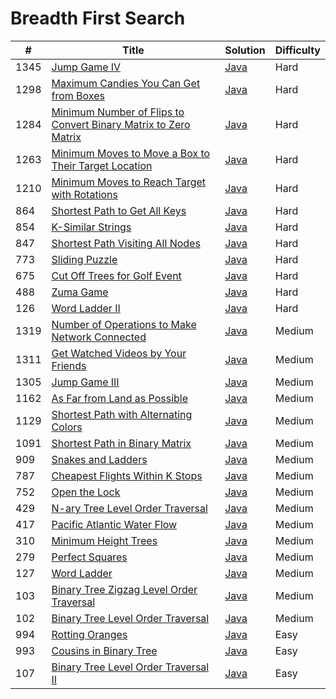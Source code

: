 Breadth First Search
========

| # | Title | Solution | Difficulty |
|---| ----- | -------- | ---------- |
|1345|[Jump Game IV](https://leetcode.com/problems/jump-game-iv/)|[Java](src/hard/JumpGameIV.java)|Hard|
|1298|[Maximum Candies You Can Get from Boxes](https://leetcode.com/problems/maximum-candies-you-can-get-from-boxes/)|[Java](src/hard/MaximumCandiesGetFromBoxes.java)|Hard|
|1284|[Minimum Number of Flips to Convert Binary Matrix to Zero Matrix](https://leetcode.com/problems/minimum-number-of-flips-to-convert-binary-matrix-to-zero-matrix/)|[Java](src/hard/MinimumNumberOfFlipsToConvertBinaryMatrixToZeroMatrix.java)|Hard|
|1263|[Minimum Moves to Move a Box to Their Target Location](https://leetcode.com/problems/minimum-moves-to-move-a-box-to-their-target-location/)|[Java](src/hard/MinimumMovesToMoveBoxToTarget.java)|Hard|
|1210|[Minimum Moves to Reach Target with Rotations](https://leetcode.com/problems/minimum-moves-to-reach-target-with-rotations/)|[Java](src/hard/MinimumMovesToReachTargetWithRotations.java)|Hard|
|864|[Shortest Path to Get All Keys](https://leetcode.com/problems/shortest-path-to-get-all-keys/)|[Java](src/hard/ShortestPathToGetAllKeys.java)|Hard|
|854|[K-Similar Strings](https://leetcode.com/problems/k-similar-strings/)|[Java](src/hard/KSimilarStrings.java)|Hard|
|847|[Shortest Path Visiting All Nodes](https://leetcode.com/problems/shortest-path-visiting-all-nodes/)|[Java](src/hard/ShortestPathVisitingAllNodes.java)|Hard|
|773|[Sliding Puzzle](https://leetcode.com/problems/sliding-puzzle/)|[Java](src/hard/SlidingPuzzle.java)|Hard|
|675|[Cut Off Trees for Golf Event](https://leetcode.com/problems/cut-off-trees-for-golf-event/)|[Java](src/hard/CutOffTreesForGolfEvent.java)|Hard|
|488|[Zuma Game](https://leetcode.com/problems/zuma-game/)|[Java](src/hard/ZumaGame.java)|Hard|
|126|[Word Ladder II](https://leetcode.com/problems/word-ladder-ii/)|[Java](src/hard/WordLadderII.java)|Hard|
|1319|[Number of Operations to Make Network Connected](https://leetcode.com/problems/number-of-operations-to-make-network-connected/)|[Java](src/medium/NumberOfOperationsMakeNetworkConnected.java)|Medium|
|1311|[Get Watched Videos by Your Friends](https://leetcode.com/problems/get-watched-videos-by-your-friends/)|[Java](src/medium/GetWatchedVideosByYourFriends.java)|Medium|
|1305|[Jump Game III](https://leetcode.com/problems/jump-game-iii/)|[Java](src/medium/JumpGameIII.java)|Medium|
|1162|[As Far from Land as Possible](https://leetcode.com/problems/as-far-from-land-as-possible/)|[Java](src/medium/AsFarFromLandAsPossible.java)|Medium|
|1129|[Shortest Path with Alternating Colors](https://leetcode.com/problems/shortest-path-with-alternating-colors/)|[Java](src/medium/ShortestPathWithAlternatingColors.java)|Medium|
|1091|[Shortest Path in Binary Matrix](https://leetcode.com/problems/shortest-path-in-binary-matrix/)|[Java](src/medium/ShortestPathInBinaryMatrix.java)|Medium|
|909|[Snakes and Ladders](https://leetcode.com/problems/snakes-and-ladders/)|[Java](src/medium/SnakesAndLadders.java)|Medium|
|787|[Cheapest Flights Within K Stops](https://leetcode.com/problems/cheapest-flights-within-k-stops/)|[Java](src/medium/CheapestFlightsWithinKStops.java)|Medium|
|752|[Open the Lock](https://leetcode.com/problems/open-the-lock/)|[Java](src/medium/OpenTheLock.java)|Medium|
|429|[N-ary Tree Level Order Traversal](https://leetcode.com/problems/n-ary-tree-level-order-traversal/)|[Java](src/medium/NryTreeLevelOrderTraversal.java)|Medium|
|417|[Pacific Atlantic Water Flow](https://leetcode.com/problems/pacific-atlantic-water-flow/)|[Java](src/medium/PacificAtlanticWaterFlow.java)|Medium|
|310|[Minimum Height Trees](https://leetcode.com/problems/minimum-height-trees/)|[Java](src/medium/MinimumHeightTrees.java)|Medium|
|279|[Perfect Squares](https://leetcode.com/problems/perfect-squares/)|[Java](src/medium/PerfectSquares.java)|Medium|
|127|[Word Ladder](https://leetcode.com/problems/word-ladder/)|[Java](src/medium/WordLadder.java)|Medium|
|103|[Binary Tree Zigzag Level Order Traversal](https://leetcode.com/problems/binary-tree-zigzag-level-order-traversal/)|[Java](src/medium/BinaryTreeZigzagLevelOrderTraversal.java)|Medium|
|102|[Binary Tree Level Order Traversal](https://leetcode.com/problems/binary-tree-level-order-traversal/)|[Java](src/medium/BinaryTreeLevelOrderTraversal.java)|Medium|
|994|[Rotting Oranges](https://leetcode.com/problems/rotting-oranges/)|[Java](src/easy/RottingOranges.java)|Easy|
|993|[Cousins in Binary Tree](https://leetcode.com/problems/cousins-in-binary-tree/)|[Java](src/easy/CousinsInBinaryTree.java)|Easy|
|107|[Binary Tree Level Order Traversal II](https://leetcode.com/problems/binary-tree-level-order-traversal-ii/)|[Java](src/easy/BinaryTreeLevelOrderTraversalII.java)|Easy|
